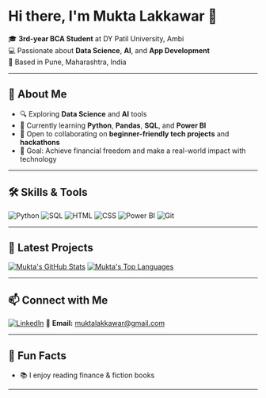 # Hi there, I'm Mukta Lakkawar 👋

🎓 **3rd-year BCA Student** at DY Patil University, Ambi  
💻 Passionate about **Data Science**, **AI**, and **App Development**  
📍 Based in Pune, Maharashtra, India  

---

## 🚀 About Me
- 🔍 Exploring **Data Science** and **AI** tools  
- 🌱 Currently learning **Python**, **Pandas**, **SQL**, and **Power BI**  
- 🤝 Open to collaborating on **beginner-friendly tech projects** and **hackathons**  
- 🎯 Goal: Achieve financial freedom and make a real-world impact with technology  

---

## 🛠 Skills & Tools
![Python](https://img.shields.io/badge/-Python-3776AB?style=for-the-badge&logo=python&logoColor=white)
![SQL](https://img.shields.io/badge/-SQL-336791?style=for-the-badge&logo=postgresql&logoColor=white)
![HTML](https://img.shields.io/badge/-HTML5-E34F26?style=for-the-badge&logo=html5&logoColor=white)
![CSS](https://img.shields.io/badge/-CSS3-1572B6?style=for-the-badge&logo=css3&logoColor=white)
![Power BI](https://img.shields.io/badge/-Power%20BI-F2C811?style=for-the-badge&logo=powerbi&logoColor=black)
![Git](https://img.shields.io/badge/-Git-F05032?style=for-the-badge&logo=git&logoColor=white)

---

## 📌 Latest Projects
[![Mukta's GitHub Stats](https://github-readme-stats.vercel.app/api?username=Mukta0702&show_icons=true&theme=tokyonight)](https://github.com/Mukta0702)
[![Mukta's Top Languages](https://github-readme-stats.vercel.app/api/top-langs/?username=Mukta0702&layout=compact&theme=tokyonight)](https://github.com/Mukta0702)

---

## 📫 Connect with Me
[![LinkedIn](https://img.shields.io/badge/-Mukta%20Lakkawar-blue?style=for-the-badge&logo=linkedin&logoColor=white)](https://www.linkedin.com/in/mukta-lakkawar-055136288)
📧 **Email:** muktalakkawar@gmail.com

---

## 🌸 Fun Facts
- 📚 I enjoy reading finance & fiction books  

---
